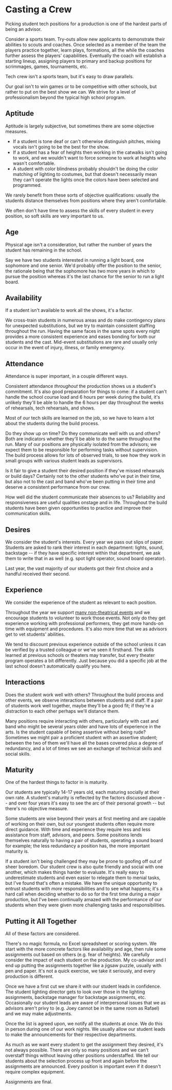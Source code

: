 <!-- title: Casting a Crew -->
<!-- categories: essay -->
<!-- tags: crew,management -->
<!-- published: 2017-07-27T09:00:00-05:00 -->
<!-- updated: 2017-07-27T09:00:00-05:00 -->
<!-- summary: Picking student tech positions for a production is one of the hardest parts of being an advisor. Our process may not be perfect, but we think it's fair, and it shouldn't be a mystery. This is how we do it. -->

# Casting a Crew

Picking student tech positions for a production is one of the hardest parts of being an advisor.

Consider a sports team. Try-outs allow new applicants to demonstrate their abilities to scouts and coaches. Once selected as a member of the team the players practice together, learn plays, formations, all the while the coaches further assess the players' capabilities. Eventually the coach will establish a starting lineup, assigning players to primary and backup positions for scrimmages, games, tournaments, etc.

Tech crew isn't a sports team, but it's easy to draw parallels.

Our goal isn't to win games or to be competitive with other schools, but rather to put on the best show we can. We strive for a level of professionalism beyond the typical high school program.

## Aptitude

Aptitude is largely subjective, but sometimes there are some objective measures.

* If a student is tone deaf or can't otherwise distinguish pitches, mixing vocals isn't going to be the best for the show.
* If a student has a fear of heights then working in the catwalks isn't going to work, and we wouldn't want to force someone to work at heights who wasn't comfortable.
* A student with color blindness probably shouldn't be doing the color matching of lighting to costumes, but that doesn't necessarily mean they can't operate the lights once the colors have been selected and programmed.

We rarely benefit from these sorts of objective qualifications: usually the students distance themselves from positions where they aren't comfortable.

We often don't have time to assess the skills of every student in every position, so soft skills are very important to us.

## Age

Physical age isn't a consideration, but rather the number of years the student has remaining in the school.

Say we have two students interested in running a light board, one sophomore and one senior. We'd probably offer the position to the senior, the rationale being that the sophomore has two more years in which to pursue the position whereas it's the last chance for the senior to run a light board.

## Availability

If a student isn't available to work all the shows, it's a factor.

We cross-train students in numerous areas and do make contingency plans for unexpected substitutions, but we try to maintain consistent staffing throughout the run. Having the same faces in the same spots every night provides a more consistent experience and eases bonding for both our students and the cast. Mid-event substitutions are rare and usually only occur in the event of injury, illness, or family emergency.

## Attendance

Attendance is super important, in a couple different ways.

Consistent attendance *throughout* the production shows us a student's commitment. It's also good preparation for things to come: if a student can't handle the school course load and 6 hours per week during the build, it's unlikely they'll be able to handle the 6 hours per day throughout the weeks of rehearsals, tech rehearsals, and shows.

Most of our tech skills are learned on the job, so we have to learn a lot about the students during the build process.

Do they show up on time? Do they communicate well with us and others? Both are indicators whether they'll be able to do the same throughout the run. Many of our positions are physically isolated from the advisors; we expect them to be responsible for performing tasks without supervision. The build process allows for lots of observed trials, to see how they work in small groups with various student leads as supervisors.

Is it fair to give a student their desired position if they've missed rehearsals or build days? Certainly not to the other students who've put in their time, but also not to the cast and band who've been putting in their time and deserve a consistent performance from our crew.

How well did the student communicate their absences to us? Reliability and responsiveness are useful qualities onstage and in life. Throughout the build students have been given opportunities to practice and improve their communication skills.

## Desires

We consider the student's interests. Every year we pass out slips of paper. Students are asked to rank their interest in each department: lights, sound, backstage -- if they have specific interest within that department, we ask them to write that in as well (e.g. spot light operator, sound board operator).

Last year, the vast majority of our students got their first choice and a handful received their second.

## Experience

We consider the experience of the student as relevant to each position.

Throughout the year we support [many non-theatrical events](https://spcrew.org/productions.html) and we encourage students to volunteer to work those events. Not only do they get experience working with professional performers, they get more hands-on time with equipment and procedures. It's also more time that we as advisors get to vet students' abilities.

We tend to discount previous experience outside of the school unless it can be verified by a trusted colleague or we've seen it firsthand. The skills learned at previous schools or theaters may transfer, but every theater program operates a bit differently. Just because you did a specific job at the last school doesn't automatically qualify you here.

## Interactions

Does the student work well with others? Throughout the build process and other events, we observe interactions between students and staff. If a pair of students work well together, maybe they'll be a good fit; if they're a distraction to each other perhaps we'll distance them.

Many positions require interacting with others, particularly with cast and band who might be several years older and have lots of experience in the arts. Is the student capable of being assertive without being rude? Sometimes we might pair a proficient student with an assertive student; between the two of them we'll have all the bases covered plus a degree of redundancy, and a lot of times we see an exchange of technical skills and social skills.

## Maturity

One of the hardest things to factor in is maturity.

Our students are typically 14-17 years old, each maturing socially at their own rate. A student's maturity is reflected by the factors discussed above -- and over four years it's easy to see the arc of their personal growth -- but there's no objective measure.

Some students are wise beyond their years at first meeting and are capable of working on their own, but our youngest students often require more direct guidance. With time and experience they require less and less assistance from staff, advisors, and peers. Some positions lends themselves naturally to having a pair of students, operating a sound board for example; the less redundancy a position has, the more important maturity is.

If a student isn't being challenged they may be prone to goofing off out of sheer boredom. Our student crew is also quite friendly and social with one another, which makes things harder to evaluate. It's really easy to underestimate students and even easier to relegate them to menial tasks, but I've found that's often a mistake. We have the unique opportunity to entrust students with *more* responsibilities and to see what happens; it's a hard call when deciding whether to do so for the first time during a major production, but I've been continually amazed with the performance of our students when they were given more challenging tasks and responsibilities.

## Putting it All Together

All of these factors are considered.

There's no magic formula, no Excel spreadsheet or scoring system. We start with the more concrete factors like availability and age, then rule some assignments out based on others (e.g. fear of heights). We carefully consider the impact of each student on the production. My co-advisor and I end up putting the assignments together like a jigsaw puzzle, usually with pen and paper. It's not a quick exercise, we take it seriously, and every production is different.

Once we have a first cut we share it with our student leads in confidence. The student lighting director gets to look over those in the lighting assignments, backstage manager for backstage assignments, etc. Occasionally our student leads are aware of interpersonal issues that we as advisors aren't privy to (e.g. Joey cannot be in the same room as Rafael) and we may make adjustments.

Once the list is agreed upon, we notify all the students at once. We do this in person during one of our work nights. We usually allow our student leads to make the announcements for their respective departments.

As much as we want every student to get the assignment they desired, it's not always possible. There are only so many positions and we can't overstaff things without leaving other positions understaffed. We tell our students about the selection process up front and again before the assignments are announced. Every position is important even if it doesn't require complex equipment.

Assignments are final.

<!-- EOF -->
